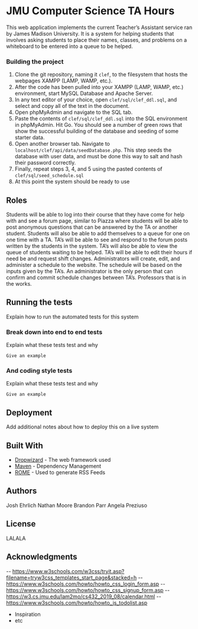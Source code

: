 # JMU Computer Science TA Hours

This web application implements the current Teacher’s Assistant service ran by James Madison University.  It is a system for helping students that involves asking students to place their names, classes, and problems on a whiteboard to be entered into a queue to be helped.

### Building the project
1. Clone the git repository, naming it `clef`,  to the filesystem that hosts the webpages XAMPP (LAMP,  WAMP, etc.).
2. After the code has been pulled into your XAMPP (LAMP,  WAMP, etc.) environment, start MySQL Database and Apache Server.  
3. In any text editor of your choice, open `clef/sql/clef_ddl.sql`, and select and copy all of the text in the document. 
4. Open phpMyAdmin and navigate to the SQL tab.
5. Paste the contents of `clef/sql/clef_ddl.sql` into the SQL environment in phpMyAdmin. Hit Go. You should see a number of green rows that show the successful building of the database and seeding of some starter data. 
6. Open another browser tab. Navigate to `localhost/clef/api/data/seedDatabase.php`. This step seeds the database with user data, and must be done this way to salt and hash their password correctly. 
7. Finally, repeat steps 3, 4, and 5 using the pasted contents of `clef/sql/seed_schedule.sql`
8. At this point the system should be ready to use

## Roles

Students will be able to log into their course that they have come for help with and see a forum page, similar to Piazza where students will be able to post anonymous questions that can be answered by the TA or another student. Students will also be able to add themselves to a queue for one on one time with a TA. 
TA’s will be able to see and respond to the forum posts written by the students in the system. TA’s will also be able to view the queue of students waiting to be helped. TA’s will be able to edit their hours if need be and request shift changes.
Administrators will create, edit, and administer a schedule to the website. The schedule will be based on the inputs given by the TA’s. An administrator is the only person that can confirm and commit schedule changes between TA’s. 
Professors that is in the works.


## Running the tests

Explain how to run the automated tests for this system

### Break down into end to end tests

Explain what these tests test and why

```
Give an example
```

### And coding style tests

Explain what these tests test and why

```
Give an example
```

## Deployment

Add additional notes about how to deploy this on a live system

## Built With

* [Dropwizard](http://www.dropwizard.io/1.0.2/docs/) - The web framework used
* [Maven](https://maven.apache.org/) - Dependency Management
* [ROME](https://rometools.github.io/rome/) - Used to generate RSS Feeds

## Authors

Josh Ehrlich
Nathan Moore
Brandon Parr
Angela Preziuso

## License

LALALA

## Acknowledgments
-- https://www.w3schools.com/w3css/tryit.asp?filename=tryw3css_templates_start_page&stacked=h
-- https://www.w3schools.com/howto/howto_css_login_form.asp
-- https://www.w3schools.com/howto/howto_css_signup_form.asp
-- https://w3.cs.jmu.edu/lam2mo/cs432_2019_08/calendar.html
-- https://www.w3schools.com/howto/howto_js_todolist.asp


* Inspiration
* etc



